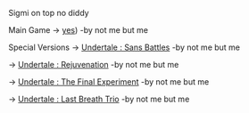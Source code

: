 
Sigmi on top no diddy



Main Game -> [yes](https://sansz.kro.kr/UNDERTALE.html)) -by not me but me

Special Versions
 -> [Undertale : Sans Battles](https://sansz.kro.kr/SansBattles.html) -by not me but me
                    
 -> [Undertale : Rejuvenation](https://sansz.kro.kr/Rejuvenation.html) -by not me but me
                    
 -> [Undertale : The Final Experiment](https://sansz.kro.kr/TheFinalExperiment.html) -by not me but me
                    
 -> [Undertale : Last Breath Trio](https://sansz.kro.kr/LastBreathTrio.html) -by not me but me
